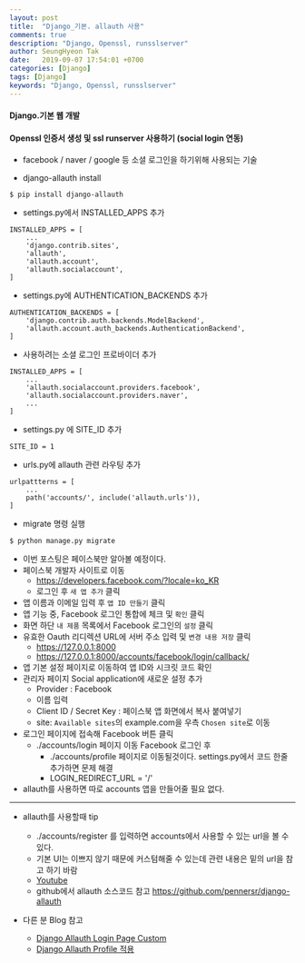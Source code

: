 ```yaml
---
layout: post
title:  "Django_기본. allauth 사용"
comments: true
description: "Django, Openssl, runsslserver"
author: SeungHyeon Tak
date:   2019-09-07 17:54:01 +0700
categories: [Django]
tags: [Django]
keywords: "Django, Openssl, runsslserver"
---
```

#### Django.기본 웹 개발

#### Openssl 인증서 생성 및 ssl runserver 사용하기 (social login 연동)

* facebook / naver / google 등 소셜 로그인을 하기위해 사용되는 기술

* django-allauth install

```
$ pip install django-allauth
```

* settings.py에서 INSTALLED_APPS 추가

```
INSTALLED_APPS = [
    ...
    'django.contrib.sites',
    'allauth',
    'allauth.account',
    'allauth.socialaccount',
]
```

* settings.py에 AUTHENTICATION_BACKENDS 추가

```
AUTHENTICATION_BACKENDS = [
    'django.contrib.auth.backends.ModelBackend',
    'allauth.account.auth_backends.AuthenticationBackend',
]
```

* 사용하려는 소셜 로그인 프로바이더 추가

```
INSTALLED_APPS = [
    ...
    'allauth.socialaccount.providers.facebook',
    'allauth.socialaccount.providers.naver',
    ...
]
```

* settings.py 에 SITE_ID 추가

```
SITE_ID = 1
```

* urls.py에 allauth 관련 라우팅 추가

```
urlpattterns = [
    ...
    path('accounts/', include('allauth.urls')),
]
```

* migrate 명령 실행

```
$ python manage.py migrate
```

* 이번 포스팅은 페이스북만 알아볼 예정이다.
* 페이스북 개발자 사이트로 이동
  * https://developers.facebook.com/?locale=ko_KR
  * 로그인 후 `새 앱 추가` 클릭
* 앱 이름과 이메일 입력 후 `앱 ID 만들기` 클릭
* 앱 기능 중, Facebook 로그인 통합에 체크 및 `확인` 클릭
* 화면 하단 `내 제품` 목록에서 Facebook 로그인의 `설정` 클릭
* 유효한 Oauth 리디렉션 URL에 서버 주소 입력 및 `변경 내용 저장` 클릭
  * https://127.0.0.1:8000
  * https://127.0.0.1:8000/accounts/facebook/login/callback/
* 앱 기본 설정 페이지로 이동하여 앱 ID와 시크릿 코드 확인
* 관리자 페이지 Social application에 새로운 설정 추가
  * Provider : Facebook
  * 이름 입력
  * Client ID / Secret Key : 페이스북 앱 화면에서 복사 붙여넣기
  * site: `Available sites`의 example.com을 우측 `Chosen site`로 이동
* 로그인 페이지에 접속해 Facebook 버튼 클릭
  * ./accounts/login 페이지 이동 Facebook 로그인 후
    * ./accounts/profile 페이지로 이동될것이다. settings.py에서 코드 한줄 추가하면 문제 해결
    * LOGIN_REDIRECT_URL = '/'
* allauth를 사용하면 따로 accounts 앱을 만들어줄 필요 없다.
*****
* allauth를 사용할때 tip
  * ./accounts/register 를 입력하면 accounts에서 사용할 수 있는 url을 볼 수 있다.
  * 기본 UI는 이쁘지 않기 때문에 커스텀해줄 수 있는데 관련 내용은 밑의 url을 참고 하기 바람
  * [Youtube](https://www.youtube.com/watch?v=dXZim_jgaiI)
  * github에서 allauth 소스코드 참고 https://github.com/pennersr/django-allauth

* 다른 분 Blog 참고
  * [Django Allauth Login Page Custom](https://ngee.tistory.com/2161)
  * [Django Allauth Profile 적용](https://ngee.tistory.com/2160)
